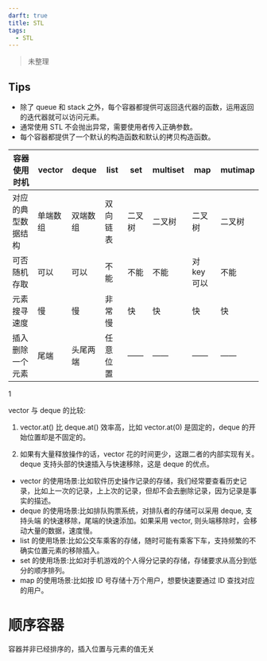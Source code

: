 ```yaml
---
darft: true
title: STL
tags:
  - STL
--- 
```

>未整理
<!-- more -->

## Tips

* 除了 queue 和 stack 之外，每个容器都提供可返回迭代器的函数，运用返回的迭代器就可以访问元素。
* 通常使用 STL 不会抛出异常，需要使用者传入正确参数。
* 每个容器都提供了一个默认的构造函数和默认的拷贝构造函数。

| 容器使用时机       | vector   | deque    | list     | set    | multiset | map         | mutimap |
| ------------------ | -------- | -------- | -------- | ------ | -------- | ----------- | ------- |
| 对应的典型数据结构 | 单端数组 | 双端数组 | 双向链表 | 二叉树 | 二叉树   | 二叉树      | 二叉树  |
| 可否随机存取       | 可以     | 可以     | 不能     | 不能   | 不能     | 对 key 可以 | 不能    |
| 元素搜寻速度       | 慢       | 慢       | 非常慢   | 快     | 快       | 快          | 快      |
| 插入删除一个元素   | 尾端     | 头尾两端 | 任意位置 | ——     | ——       | ——          | ——      |

1

vector 与 deque 的比较:
1. vector.at() 比 deque.at() 效率高，比如 vector.at(0) 是固定的，deque 的开始位置却是不固定的。

2. 如果有大量释放操作的话，vector 花的时间更少，这跟二者的内部实现有关。deque 支持头部的快速插入与快速移除，这是 deque 的优点。

- vector 的使用场景:比如软件历史操作记录的存储，我们经常要查看历史记录，比如上一次的记录，上上次的记录，但却不会去删除记录，因为记录是事实的描述。
- deque 的使用场景:比如排队购票系统，对排队者的存储可以采用 deque, 支持头端
的快速移除，尾端的快速添加。如果采用 vector, 则头端移除时，会移动大量的数据，速度慢。
- list 的使用场景:比如公交车乘客的存储，随时可能有乘客下车，支持频繁的不确实位置元素的移除插入。
- set 的使用场景:比如对手机游戏的个人得分记录的存储，存储要求从高分到低分的顺序排列。
- map 的使用场景:比如按 ID 号存储十万个用户，想要快速要通过 ID 查找对应的用户。

# 顺序容器

容器并非已经排序的，插入位置与元素的值无关


<!-- 
## **deque**

头文件<deque>  "double-ended-queue"

> n. 双端队列；双队列

双向队列，元素在内存内连续存放，随机存取任何元素都能在常数时间内完成（但次于 vector), 在两端增删元素具有较佳性能（大部分是常数时间）, vector 是单向开口的连续性空间，deque 则是一种双向开口的连续性空间，所谓双向开口，
意思是可以在头尾两端分别做元素的插入和删除操作，vector 当然也可以在头尾两端进行插入和删除操作，但是头部插入和删除操作效率奇差，无法被接受。

> **deque 和 vector 的最大差异**

* 在于 deque 允许常数时间内对头端进行元素插入和删除操作。
* 在于 deque 没有容量的概念，因为它是动态的以分段的连续空间组合而成，随时可以增加一段新的空间并链接起来，换句话说，像 vector 那样“因旧空间不足而重新分配一块更大的空间，然后再复制元素，释放空间”这样的操作不会发生在 deque 身上，也因此 deque 没有必要提供所谓的空间保留功能。
* 双端插入和删除元素效率较高。
* 指定位置插入也会导致数据元素移动，降低效率。
* 可随机存取，效率高。
> **deque 构造函数**

``` cpp
deque<T> deqT;//默认构造形式 
deque(beg, end);//构造函数将 [beg, end) 区间中的元素拷贝给本身。 
deque(n, elem);//构造函数将 n 个 elem 拷贝给本身。 
deque(const deque &deq);//拷贝构造函数。
```

> **deque 赋值操作**

``` cpp
assign(beg, end);//将 [beg, end) 区间中的数据拷贝赋值给本身。 
assign(n, elem);//将 n 个 elem 拷贝赋值给本身。 
deque& operator=(const deque &deq); //重载等号操作符 
swap(deq);// 将 deq 与本身的元素互换
```

> **deque 大小操作**

``` cpp
deque.size();//返回容器中元素的个数 
deque.empty();//判断容器是否为空 
deque.resize(num);//重新指定容器的长度为 num, 若容器变长，则以默认值填充新位置。如果容器 变短，则末尾超出容器长度的元素被删除。 
deque.resize(num, elem); //重新指定容器的长度为 num, 若容器变长，则以 elem 值填充新位置，如 果容器变短，则末尾超出容器长度的元素被删除。
```

> **deque 双端插入和删除操作**

``` cpp
push_back(elem);//在容器尾部添加一个数据 
push_front(elem);//在容器头部插入一个数据 
pop_back();//删除容器最后一个数据 
pop_front();//删除容器第一个数据
```

> **deque 数据存取**

``` cpp
at(idx);//返回索引 idx 所指的数据，如果 idx 越界，抛出 out_of_range。 operator[];//返回索引 idx 所指的数据，如果 idx 越界，不抛出异常，直接出错。 
front();//返回第一个数据。 
back();//返回最后一个数据
```

> **deque 插入操作**

``` cpp
insert(pos,elem);//在 pos 位置插入一个 elem 元素的拷贝，返回新数据的位置。 
insert(pos,n,elem);//在 pos 位置插入 n 个 elem 数据，无返回值。 insert(pos,beg,end);//在 pos 位置插入 [beg,end) 区间的数据，无返回值。
```

deque 是分段连续的内存空间，通过中控器维持一种连续内存空间的状态，
其实现复杂性要大于 vector queue stack 等容器，其迭代器的实现也更加复杂，在需要对 deque 容器元素进行排序的时候，建议先将 deque 容器中数据数据元素拷贝到 vector 容器中，对 vector 进行排序，然后再将排序完成的数据拷贝回 deque 容器。

> **deque 删除操作**

``` cpp
clear();//移除容器的所有数据 
erase(beg,end);//删除 [beg,end) 区间的数据，返回下一个数据的位置。 
erase(pos);//删除 pos 位置的数据，返回下一个数据的位置。
```

> 使用 sort 函数排序 deque 对象容器

``` cpp
vector<int> v;
bool compare(person& a,person& b){
    return a.score<b.score;
}
sort(v.began(),v.end(),compare);
```

***

## **list 双向链表**

头文件<list>

* 双向链表，元素在空间内不是连续存放的，在任何位置增删元素都能在常数时间内完成，调用元素时要事先知道位置，不支持随机存取
* 采用动态存储分配，不会造成内存浪费和溢出 
* 链表执行插入和删除操作十分方便，修改指针即可，不需要移动大量元素
* 链表灵活，但是空间和时间额外耗费较大

> list 构造函数

``` cpp
list<T> lstT;//list 采用采用模板类实现，对象的默认构造形式: 
list(beg,end);//构造函数将 [beg, end) 区间中的元素拷贝给本身。 
list(n,elem);//构造函数将 n 个 elem 拷贝给本身。 
list(const list &lst);//拷贝构造函数。
```

> **list 数据元素插入和删除操作**

``` cpp
push_back(elem);//在容器尾部加入一个元素 
pop_back();//删除容器中最后一个元素 
push_front(elem);//在容器开头插入一个元素 
pop_front();//从容器开头移除第一个元素 
insert(pos,elem);//在 pos 位置插 elem 元素的拷贝，返回新数据的位置。 
insert(pos,n,elem);//在 pos 位置插入 n 个 elem 数据，无返回值。 
insert(pos,beg,end);//在 pos 位置插入 [beg,end) 区间的数据，无返回值。 
clear();//移除容器的所有数据 
erase(beg,end);//删除 [beg,end) 区间的数据，返回下一个数据的位置。 
erase(pos);//删除 pos 位置的数据，返回下一个数据的位置。 
remove(elem);//删除容器中所有与 elem 值匹配的元素。
```

> **list 空间大小操作**

``` cpp
size();//返回容器中元素的个数 
empty();//判断容器是否为空 
resize(num);//重新指定容器的长度为 num, 若容器变长，则以默认值填充新位置。如果容器变短，则末尾超出容器长度的元素被删除。 
resize(num, elem);//重新指定容器的长度为 num, 若容器变长，则以 elem 值填充新位置。 如果容器变短，则末尾超出容器长度的元素被删除。
```

> **list 赋值操作**

``` cpp
assign(beg, end);//将 [beg, end) 区间中的数据拷贝赋值给本身。 
assign(n, elem);//将 n 个 elem 拷贝赋值给本身。 
list& operator=(const list &lst);//重载等号操作符 
swap(lst);//将 lst 与本身的元素互换。
front();//返回第一个元素。 
back();//返回最后一个元素。
```

> **list** **反转排列，排序**

``` cpp
reverse();//反转链表，比如 lst 包含 1,3,5 元素，运行此方法后，lst 就包含 5,3,1 元素。 
sort(); //list 排序，这个是 list 的成员函数，而不是外部算法，默认从小到大
//如何对对象排序？
list<int> my_list;
bool compare(int v1,int v2){
    return v1>v2;
}
my_list.sort(compare);
//从大到小排对象
```

算法 sort 只支持可以随机访问的容器，list 不支持随机访问。+5+3 是错的，只能++

链表和数组有什么区别？

1. 数组必须事先定义固定的长度（元素个数）, 不能适应数据动态地增减的情况。当数据

增加时，可能超出原先定义的元素个数；当数据减少时，造成内存浪费。

2. 链表动态地进行存储分配，可以适应数据动态地增减的情况，且可以方便地插入、删除

数据元素。（数组中插入、删除数据项时，需要移动其它数据项）

## **顺序容器常用成员函数**

* front: 第一个元素的引用
* back: 最后一个元素的引用
* push_back: 在容器末尾增加新的元素
* pop_back: 删除容器末尾的元素
* earse: 删除迭代器所指向的元素（迭代器可能失效）, 或删除一个区间，返回被删除元素后面的那个元素的迭代器

***

# **关联容器**

* 元素是排序的
* 插入任何元素都按照相应的排序规则来确定其位置
* 在查找时具有较好的性能
* 通常以平衡二叉树方式实现，插入和检索时间都很快

***

## **set/multiset**

头文件<set>

set 即集合，set 中不允许有相同的元素，multiset 中允许存在相同的元素
set 是以 RB-tree（红黑树，平衡二叉树的一种）为底层机制，其查找效率非常好

``` cpp
set<T> st;//set 默认构造函数: 
mulitset<T> mst; //multiset 默认构造
set& operator=(const set &st);//重载等号操作符 
swap(st);//交换两个集合容器
size();//返回容器中元素的数目 
empty();//判断容器是否为空
```

> **set 插入和删除操作**

``` cpp
insert(elem);//在容器中插入元素。 
clear();//清除所有元素 
erase(pos);//删除 pos 迭代器所指的元素，返回下一个元素的迭代器。 
erase(beg, end);//删除区间 [beg,end) 的所有元素 , 返回下一个元素的迭代器。 erase(elem);//删除容器中值为 elem 的元素。
```

> **set 查找操作**

``` cpp
find(key);//查找键 key 是否存在，若存在，返回该键的元素的迭代器；若不存在，返回 map.end(); 
lower_bound(keyElem);//返回第一个 key>=keyElem 元素的迭代器。 
upper_bound(keyElem);//返回第一个 key>keyElem 元素的迭代器。 
equal_range(keyElem);//返回容器中 key 与 keyElem 相等的上下限的两个迭代器。
```

set 从大到小排序

``` cpp
//仿函数
class my_compare{
    public:
    bool operator()(person& v1,person& v2){
        return v1.age >v2.age;
    }
}
set<int,my_compare> s1;//自动进行排序，默认从小到大，
//多传入一个伪函数参数修改为从大到小排序
s1.insert(p1);
s1.insert(p2);
s1.insert(p3);
//这样 find 时候也是按照 age 进行 find 的，不理对象中的另一个成员 id 了
```

## 对组

``` cpp
void test01(){
    构造方法
    pair<string,int> pair1;
    cout<<pair1.first<<" "<<pair.second<<endl;

    pair<string,int> pair2 = make_pair("aa",10);

    pair<string,int> pair3 = pair2;
}
```

## **map/multimap**

头文件<map>

map 中存放的元素有且仅有两个成员变量 (key, vaalue) map 根据 key 的值对元素进行从小到大的排序，并可以快速的根据 key 来检索元素，multimap 里面允许有相同 first 值的元素
map 也是以红黑树为底层实现机制。

> map 构造函数

``` cpp
map<T1, T2> mapTT;//map 默认构造函数:
//要传入两种模板参数 key value
map(const map &mp);//拷贝构造函数
```

> map 赋值，大小操作

``` cpp
map& operator=(const map &mp);//重载等号操作符 
swap(mp);//交换两个集合容器
empty();//判断容器是否为空
size();//返回容器中元素的数目
```

> map 插入数据元素操作

``` cpp
map<int,int> mymap;
mymap.insert(pair<int,int>(10,10));
mymap.insert(make_pair(20,20));
mymap.insert(map<int,int>::value_type(30,30));

mymap[40] = 40;
//如果 key 不存在，创建一个 pair 插入到 map 容器中 如果 key 存在，则修改 value 的值 
//如果去访问一个不存在的 key 则将 key 插入，value 为默认值
//打印
for(map<int,int>::iterator it mymap.began();it!=mymap.end();it++){
    //*it 取出来的是一个 pair
    cout<< it->first << (*it).second << endl;
}
map.insert(...); 
//往容器插入元素，返回 pair<iterator,bool> 
map<int, string> mapStu; // 第一种 通过 pair 的方式插入对象 
mapStu.insert(pair<int, string>(3, "小张")); // 第二种 通过 pair 的方式插入对象 
mapStu.inset(make_pair(-1, "校长")); // 第三种 通过 value_type 的方式插入对象 
mapStu.insert(map<int, string>::value_type(1, "小李")); // 第四种 通过数组的方式插入值 
mapStu[3] = "小刘"; 
mapStu[5] = "小王";
```

> **key 为对象时:**

``` cpp
struct my_compare{
    bool operator()(my_key key1,my_key key2){
        return key1.index>key2.index;
    }
}
map<my_key,int,my_compare> mymap;//三个排序，指定排序规则
mymap.insert(make_pair(my_key(1,2),10);
for (map<my_key,int,my_compare>::iterator it,it != end; it++){
    cout<<it->first.index<<it->second;
}
```

> **map 删除操作**

``` cpp
clear();//删除所有元素 
erase(pos);//删除 pos 迭代器所指的元素，返回下一个元素的迭代器。 
erase(beg,end);//删除区间 [beg,end) 的所有元素 , 返回下一个元素的迭代器。 
erase(keyElem);//删除容器中 key 为 keyElem 的对组。
```

> **map 查找操作**

``` cpp
find(key);//查找键 key 是否存在，若存在，返回该键的元素的迭代器；/若不存在，返回 map.end(); 
count(keyElem);//返回容器中 key 为 keyElem 的对组个数。对 map 来说，要么是 0, 要么是 1。对 multimap 来说，值可能大于 1。 

lower_bound(keyElem);//返回第一个 key<=keyElem 元素的迭代器。 
upper_bound(keyElem);//返回第一个 key>keyElem 元素的迭代器。 
equal_range(keyElem);//返回容器中 key 与 keyElem 相等的上下限的两个迭代器，返回 pair 类型

pair<map<int,int>::iterator,map<int,int>::iterator> ret = mymap.equal_range(2);
cout<<ret.first->second;
```

***

# **容器适配器**

## **stack**

头文件<stack>  

栈，检索和修改的项只能是最近插入栈顶的项，它只有一个出口，stack 只
允许在栈顶新增元素，移除元素，获得顶端元素，但是除了顶端之外，其他地方不允许存取
元素，只有栈顶元素可以被外界使用，也就是说 stack 不具有遍历行为，没有迭代器。

栈不能遍历，不支持随机存取，只能通过 top 从栈顶获取和删除元素。
> **stack 常用 API**Application Program Interface

``` cpp
stack<T> stkT;//stack 采用模板类实现，stack 对象的默认构造形式:
stack(const stack &stk);//拷贝构造函数
stack& operator=(const stack &stk);//重载等号操作符

push(elem);//向栈顶添加元素 
pop();//从栈顶移除第一个元素 
top();//返回栈顶元素

empty();//判断堆栈是否为空 
size();//返回堆栈的大小
```

## **queue**

头文件<queue>

队列，插入只可以从尾部进行，检索和修改只允许从头部进行，先进先出

``` cpp
queue<T> queT;//queue 采用模板类实现，queue 对象的默认构造形式: 
queue(const queue &que);//拷贝构造函数

push(elem);//往队尾添加元素 
pop();//从队头移除第一个元素 
back();//返回最后一个元素 
front();//返回第一个元素

queue& operator=(const queue &que);//重载等号操作符

empty();//判断队列是否为空
size();//返回队列的大小
```

## **priority_queue**

头文件<queue>

优先级队列，最高优先级元素总是第一个出列

## **顺序容器和关联容器共有的成员函数**

* begin 返回第一个元素的迭代器
* rbegin 返回最后一个元素的迭代器
* end 最后一个元素后面的位置
* rend 第一个元素前面的位置
* erase 从容器中删除一个或几个元素
* clear 从容器中删除所有元素

# **迭代器**

* 用于指向顺序容器和关联容器中的元素
* 用法和指针类似
* 有 const 和非 const 两种
* 通过迭代器可以读取他所指向的元素
* 通过非 const 迭代器还能修改其指向的元素

迭代器实际上是一个类，这个类封装一个指针  

定义一个容器类迭代器的方法可以是
(for 循环遍历时常用）

``` cpp
(set<person,my_compare>::iterator it=sp.began();it!=sp.end();it++)
(*it)
```

`容器类名::iterator 变量名` 

> n. 迭代器；迭代程序

或
`容器类名::const_iterator 变量名` 

访问一个迭代器所指向的元素，`*迭代器变量名`  -->
